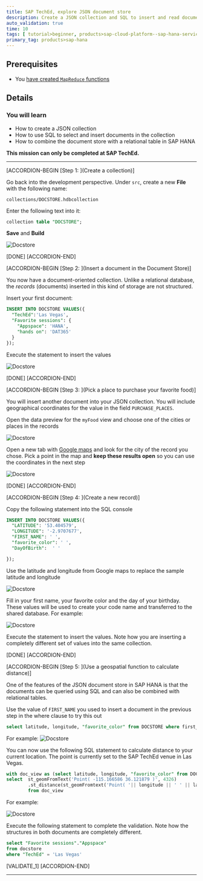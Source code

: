 ```yaml
---
title: SAP TechEd, explore JSON document store
description: Create a JSON collection and SQL to insert and read documents
auto_validation: true
time: 10
tags: [ tutorial>beginner, products>sap-cloud-platform--sap-hana-service, products>sap-web-ide]
primary_tag: products>sap-hana
---
```


## Prerequisites
 - You [have created `MapReduce` functions](hana-advanced-analytics-teched-3)

## Details
### You will learn
  - How to create a JSON collection
  - How to use SQL to select and insert documents in the collection
  - How to combine the document store with a relational table in SAP HANA

  **This mission can only be completed at SAP TechEd.**

---

[ACCORDION-BEGIN [Step 1: ](Create a collection)]

Go back into the development perspective. Under `src`, create a new **File** with the following name:

```text
collections/DOCSTORE.hdbcollection
```
Enter the following text into it:

```SQL
collection table "DOCSTORE";
```
**Save** and **Build**

![Docstore](1.png)

[DONE]
[ACCORDION-END]

[ACCORDION-BEGIN [Step 2: ](Insert a document in the Document Store)]

You now have a document-oriented collection. Unlike a relational database, the _records_ (documents) inserted in this kind of storage are not structured.

Insert your first document:

```SQL
INSERT INTO DOCSTORE VALUES({
  "TechEd":'Las Vegas',
  "Favorite sessions": {
    "Appspace": 'HANA',
    "hands on": 'DAT365'
  }
});
```
Execute the statement to insert the values

![Docstore](2.png)

[DONE]
[ACCORDION-END]


[ACCORDION-BEGIN [Step 3: ](Pick a place to purchase your favorite food)]

You will insert another document into your JSON collection. You will include geographical coordinates for the value in the field `PURCHASE_PLACES`.

Open the data preview for the `myFood` view and choose one of the cities or places in the records

![Docstore](3.png)

Open a new tab with [Google maps](https://www.google.com/maps) and look for the city of the record you chose. Pick a point in the map and **keep these results open** so you can use the coordinates in the next step

![Docstore](4.png)

[DONE]
[ACCORDION-END]

[ACCORDION-BEGIN [Step 4: ](Create a new record)]

Copy the following statement into the SQL console

```SQL
INSERT INTO DOCSTORE VALUES({
  "LATITUDE": '53.404579',
  "LONGITUDE": '-2.9707677',
  "FIRST_NAME": ' ',
  "favorite_color": ' ',
  "DayOfBirth":  ' '

});
```
Use the latitude and longitude from Google maps to replace the sample latitude and longitude

![Docstore](5.png)

Fill in your first name, your favorite color and the day of your birthday. These values will be used to create your code name and transferred to the shared database. For example:

![Docstore](6.png)

Execute the statement to insert the values. Note how you are inserting a completely different set of values into the same collection.

[DONE]
[ACCORDION-END]

[ACCORDION-BEGIN [Step 5: ](Use a geospatial function to calculate distance)]

One of the features of the JSON document store in SAP HANA is that the documents can be queried using SQL and can also be combined with relational tables.

Use the  value of `FIRST_NAME` you used to insert a document in the previous step in the where clause to try this out

```sql
select latitude, longitude, "favorite_color" from DOCSTORE where first_name = '<<ENTER YOUR FIRST_NAME HERE>>'
```
For example:
![Docstore](7.png)

You can now use the following SQL statement to calculate distance to your current location. The point is currently set to the SAP TechEd venue in Las Vegas.

```sql
with doc_view as (select latitude, longitude, "favorite_color" from DOCSTORE where first_name = '<<ENTER YOUR FIRST_NAME HERE>>')
select	st_geomFromText('Point( -115.166586 36.121879 )', 4326)
        .st_distance(st_geomFromtext('Point( '|| longitude || ' ' || latitude || ' )', 4326), 'meter') / 1000 as DISTANCE_KM
		from doc_view

```

For example:

![Docstore](8.png)

Execute the following statement to complete the validation. Note how the structures in both documents are completely different.

```SQL
select "Favorite sessions"."Appspace"
from docstore
where "TechEd" = 'Las Vegas'
```

[VALIDATE_1]
[ACCORDION-END]

---

